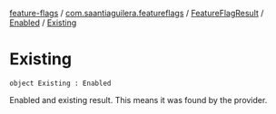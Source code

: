 [feature-flags](../../../index.md) / [com.saantiaguilera.featureflags](../../index.md) / [FeatureFlagResult](../index.md) / [Enabled](index.md) / [Existing](./-existing.md)

# Existing

`object Existing : Enabled`

Enabled and existing result. This means it was found by the provider.

